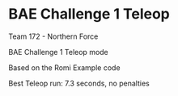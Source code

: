 # BAE Challenge 1 Teleop

Team 172 - Northern Force

BAE Challenge 1 Teleop mode

Based on the Romi Example code

Best Teleop run: 7.3 seconds, no penalties
